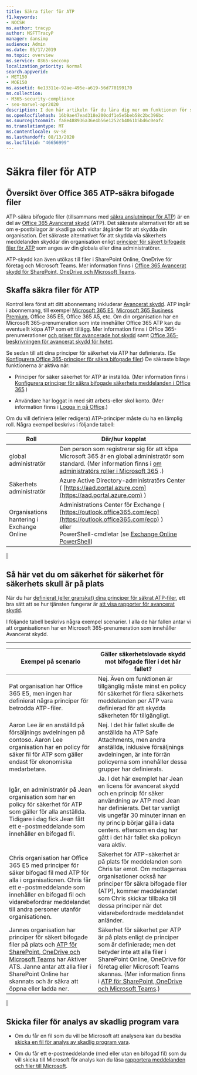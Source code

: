 ```yaml
---
title: Säkra filer för ATP
f1.keywords:
- NOCSH
ms.author: tracyp
author: MSFTTracyP
manager: dansimp
audience: Admin
ms.date: 05/17/2019
ms.topic: overview
ms.service: O365-seccomp
localization_priority: Normal
search.appverid:
- MET150
- MOE150
ms.assetid: 6e13311e-92ae-495e-a619-56d770199170
ms.collection:
- M365-security-compliance
- seo-marvel-apr2020
description: I den här artikeln får du lära dig mer om funktionen för säker åtkomst för varje ATP för Office 365 och hur du får till gång till prenumerationen.
ms.openlocfilehash: 16b9ae47ead318e200cdf1e5e5beb58c2bc396bc
ms.sourcegitcommit: fa8e488936a36e4b56e1252cb4061b5bd6c0eafc
ms.translationtype: MT
ms.contentlocale: sv-SE
ms.lasthandoff: 08/13/2020
ms.locfileid: "46656999"
---
```

# <a name="atp-safe-attachments"></a>Säkra filer för ATP

## <a name="overview-of-office-365-atp-safe-attachments"></a>Översikt över Office 365 ATP-säkra bifogade filer

ATP-säkra bifogade filer (tillsammans med [säkra anslutningar för ATP](atp-safe-links.md)) är en del av [Office 365 Avancerat skydd](office-365-atp.md) (ATP). Det säkraste alternativet för att se om e-postbilagor är skadliga och vidtar åtgärder för att skydda din organisation. Det säkraste alternativet för att skydda via säkerhets meddelanden skyddar din organisation enligt [principer för säkert bifogade filer för ATP](set-up-atp-safe-attachments-policies.md) som anges av din globala eller dina administratörer.

ATP-skydd kan även utökas till filer i SharePoint Online, OneDrive för företag och Microsoft Teams. Mer information finns i [Office 365 Avancerat skydd för SharePoint, OneDrive och Microsoft Teams](atp-for-spo-odb-and-teams.md).

## <a name="how-to-get-atp-safe-attachments"></a>Skaffa säkra filer för ATP

Kontrol lera först att ditt abonnemang inkluderar [Avancerat skydd](office-365-atp.md). ATP ingår i abonnemang, till exempel [Microsoft 365 E5](https://www.microsoft.com/microsoft-365/enterprise/home), [Microsoft 365 Business Premium](https://www.microsoft.com/microsoft-365/business), Office 365 E5, Office 365 A5, etc. Om din organisation har en Microsoft 365-prenumeration som inte innehåller Office 365 ATP kan du eventuellt köpa ATP som ett tillägg. Mer information finns i Office 365-prenumerationer [och priser för avancerade hot skydd](https://products.office.com/exchange/advance-threat-protection) samt [Office 365-beskrivningen för avancerat skydd för hotet](https://docs.microsoft.com/office365/servicedescriptions/office-365-advanced-threat-protection-service-description).

Se sedan till att dina principer för säkerhet via ATP har definierats. (Se [Konfigurera Office 365-principer för säkra bifogade filer](set-up-atp-safe-attachments-policies.md)) De säkraste bilage funktionerna är aktiva när:

- Principer för säker säkerhet för ATP är inställda. (Mer information finns i [Konfigurera principer för säkra bifogade säkerhets meddelanden i Office 365](set-up-atp-safe-attachments-policies.md).)

- Användare har loggat in med sitt arbets-eller skol konto. (Mer information finns i [Logga in på Office](https://support.microsoft.com/office/b9582171-fd1f-4284-9846-bdd72bb28426).)

Om du vill definiera (eller redigera) ATP-principer måste du ha en lämplig roll. Några exempel beskrivs i följande tabell:

|Roll|Där/hur kopplat|
|---|---|
|global administratör|Den person som registrerar sig för att köpa Microsoft 365 är en global administratör som standard. (Mer information finns i [om administratörs roller i Microsoft 365](https://docs.microsoft.com/microsoft-365/admin/add-users/about-admin-roles) .)|
|Säkerhets administratör|Azure Active Directory-administratörs Center ( [https://aad.portal.azure.com](https://aad.portal.azure.com) )|
|Organisations hantering i Exchange Online|Administrations Center för Exchange ( [https://outlook.office365.com/ecp](https://outlook.office365.com/ecp) ) <br>eller <br>  PowerShell-cmdletar (se [Exchange Online PowerShell](https://docs.microsoft.com/powershell/exchange/exchange-online-powershell))|
|

## <a name="how-to-know-if-atp-safe-attachments-protection-is-in-place"></a>Så här vet du om säkerhet för säkerhet för säkerhets skull är på plats

När du har [definierat (eller granskat) dina principer för säkrat ATP-filer](set-up-atp-safe-attachments-policies.md), ett bra sätt att se hur tjänsten fungerar är [att visa rapporter för avancerat skydd](view-reports-for-atp.md).

I följande tabell beskrivs några exempel scenarier. I alla de här fallen antar vi att organisationen har en Microsoft 365-prenumeration som innehåller Avancerat skydd.

****

|Exempel på scenario|Gäller säkerhetslovade skydd mot bifogade filer i det här fallet?|
|---|---|
|Pat organisation har Office 365 E5, men ingen har definierat några principer för betrodda ATP-filer.|Nej. Även om funktionen är tillgänglig måste minst en policy för säkerhet för flera säkerhets meddelanden per ATP vara definierad för att skydda säkerheten för tillgängligt.|
|Aaron Lee är en anställd på försäljnings avdelningen på contoso. Aaron Lee organisation har en policy för säker fil för ATP som gäller endast för ekonomiska medarbetare.|Nej. I det här fallet skulle de anställda ha ATP Safe Attachments, men andra anställda, inklusive försäljnings avdelningen, är inte förrän policyerna som innehåller dessa grupper har definierats.|
|Igår, en administratör på Jean organisation som har en policy för säkerhet för ATP som gäller för alla anställda. Tidigare i dag fick Jean fått ett e-postmeddelande som innehåller en bifogad fil.|Ja. I det här exemplet har Jean en licens för avancerat skydd och en princip för säker användning av ATP med Jean har definierats. Det tar vanligt vis ungefär 30 minuter innan en ny princip börjar gälla i data centers. eftersom en dag har gått i det här fallet ska policyn vara aktiv.|
|Chris organisation har Office 365 E5 med principer för säker bifogad fil med ATP för alla i organisationen. Chris får ett e-postmeddelande som innehåller en bifogad fil och vidarebefordrar meddelandet till andra personer utanför organisationen.|Säkerhet för ATP-säkerhet är på plats för meddelanden som Chris tar emot. Om mottagarnas organisationer också har principer för säkra bifogade filer (ATP), kommer meddelandet som Chris skickar tillbaka till dessa principer när det vidarebefordrade meddelandet anländer.|
|Jannes organisation har principer för säkert bifogade filer på plats och [ATP för SharePoint, OneDrive och Microsoft Teams](atp-for-spo-odb-and-teams.md) har Aktiver ATS. Janne antar att alla filer i SharePoint Online har skannats och är säkra att öppna eller ladda ner.|Säkerhet för säkerhet per ATP är på plats enligt de principer som är definierade; men det betyder inte att alla filer i SharePoint Online, OneDrive för företag eller Microsoft Teams skannas. (Mer information finns i [ATP för SharePoint, OneDrive och Microsoft Teams](atp-for-spo-odb-and-teams.md).)|
|

## <a name="submitting-files-for-malware-analysis"></a>Skicka filer för analys av skadlig program vara

- Om du får en fil som du vill be Microsoft att analysera kan du besöka [skicka en fil för analys av skadlig program vara](https://aka.ms/wdsi/submit).

- Om du får ett e-postmeddelande (med eller utan en bifogad fil) som du vill skicka till Microsoft för analys kan du läsa [rapportera meddelanden och filer till Microsoft](report-junk-email-messages-to-microsoft.md).

